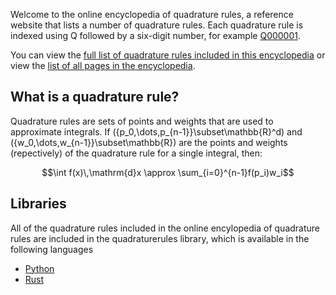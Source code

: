 Welcome to the online encyclopedia of quadrature rules, a reference website that lists a number of quadrature rules.
Each quadrature rule is indexed using Q followed by a six-digit number, for example [Q000001](/Q000001).

You can view the [full list of quadrature rules included in this encyclopedia](/rules.html) or view the [list of all pages in the encyclopedia](sitemap.md).

## What is a quadrature rule?
Quadrature rules are sets of points and weights that are used to approximate integrals. If \(\{p_0,\dots,p_{n-1}\}\subset\mathbb{R}^d\) and \(\{w_0,\dots,w_{n-1}\}\subset\mathbb{R}\)
are the points and weights (repectively) of the quadrature rule for a single integral, then:

$$\int f(x)\,\mathrm{d}x \approx \sum_{i=0}^{n-1}f(p_i)w_i$$

## Libraries

All of the quadrature rules included in the online encylopedia of quadrature rules are included in the quadraturerules library, which is available in the following languages

* [Python](https://pypi.org/project/quadraturerules/)
* [Rust](https://crates.io/crates/quadraturerules)
